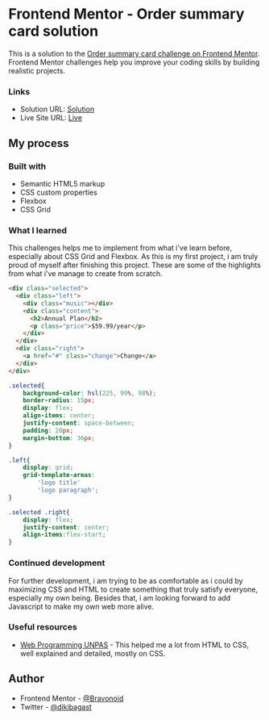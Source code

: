 # Frontend Mentor - Order summary card solution
This is a solution to the [Order summary card challenge on Frontend Mentor](https://www.frontendmentor.io/challenges/order-summary-component-QlPmajDUj). Frontend Mentor challenges help you improve your coding skills by building realistic projects. 

### Links
- Solution URL: [Solution](https://github.com/Bravonoid/order-summary)
- Live Site URL: [Live](https://order-summary-deploy.vercel.app/)

## My process

### Built with
- Semantic HTML5 markup
- CSS custom properties
- Flexbox
- CSS Grid

### What I learned
This challenges helps me to implement from what i've learn before, especially about CSS Grid and Flexbox. As this is my first project, i am truly proud of myself after finishing this project. These are some of the highlights from what i've manage to create from scratch.

```html
<div class="selected">
  <div class="left">
    <div class="music"></div>
    <div class="content">
      <h2>Annual Plan</h2>
      <p class="price">$59.99/year</p>
    </div>
  </div>
  <div class="right">
    <a href="#" class="change">Change</a>
  </div>
</div>
```

```css
.selected{
    background-color: hsl(225, 99%, 98%);
    border-radius: 15px;
    display: flex;
    align-items: center;
    justify-content: space-between;
    padding: 20px;
    margin-bottom: 36px;
}

.left{
    display: grid;
    grid-template-areas: 
        'logo title'
        'logo paragraph';
}

.selected .right{
    display: flex;
    justify-content: center;
    align-items:flex-start;
}
```
### Continued development
For further development, i am trying to be as comfortable as i could by maximizing CSS and HTML to create something that truly satisfy everyone, especially my own being. Besides that, i am looking forward to add Javascript to make my own web more alive.

### Useful resources
- [Web Programming UNPAS](https://www.youtube.com/c/WebProgrammingUNPAS/playlists) - This helped me a lot from HTML to CSS, well explained and detailed, mostly on CSS.

## Author
- Frontend Mentor - [@Bravonoid](https://www.frontendmentor.io/profile/Bravonoid)
- Twitter - [@dikibagast](https://twitter.com/dikibagast)